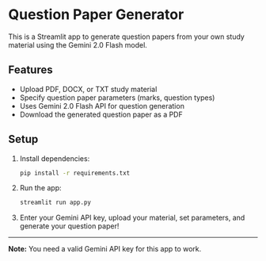 # Question Paper Generator

This is a Streamlit app to generate question papers from your own study material using the Gemini 2.0 Flash model.

## Features
- Upload PDF, DOCX, or TXT study material
- Specify question paper parameters (marks, question types)
- Uses Gemini 2.0 Flash API for question generation
- Download the generated question paper as a PDF

## Setup

1. Install dependencies:
   ```bash
   pip install -r requirements.txt
   ```

2. Run the app:
   ```bash
   streamlit run app.py
   ```

3. Enter your Gemini API key, upload your material, set parameters, and generate your question paper!

---

**Note:** You need a valid Gemini API key for this app to work.
